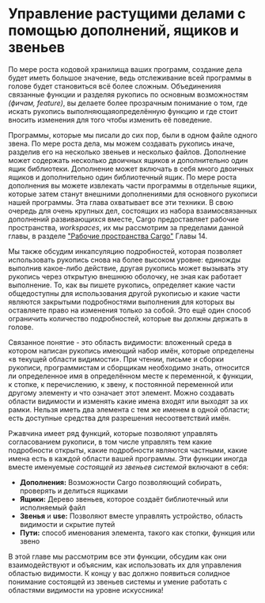 # Управление растущими делами с помощью дополнений, ящиков и звеньев

По мере роста кодовой хранилища ваших программ, создание дела будет иметь большое значение, ведь отслеживание всей программы в голове будет становиться всё более сложным.  Объединенияя связанные функции и разделяя рукопись по основным возможностям <em>(фичам, feature)</em>, вы делаете более прозрачным понимание о том, где искать рукопись выполняющаяопределённую функцию и где стоит вносить изменения для того чтобы изменить её поведение.

Программы, которые мы писали до сих пор, были в одном файле одного звена. По мере роста дела, мы можем создавать рукопись иначе, разделив его на несколько звеньев и несколько файлов. Дополнение может содержать несколько двоичных ящиков и дополнительно один ящик библиотеки. Дополнение может включать в себя много двоичных ящиков и дополнительно один библиотечный ящик. По мере роста дополнения вы можете извлекать части программы в отдельные ящики, которые затем станут внешними дополнениями для основного рукописи нашей программы. Эта глава охватывает все эти техники. В свою очередь для очень крупных дел, состоящих из набора взаимосвязанных дополнений развивающихся вместе, Cargo предоставляет рабочие пространства, *workspaces*, их мы рассмотрим за пределами данной главы, в разделе ["Рабочие пространства Cargo"] Главы 14.

Мы также обсудим инкапсуляцию подробностей, которая позволяет использовать рукопись снова на более высоком уровне: единожды выполнив какое-либо действие, другая рукопись может вызывать эту рукопись через открытую внешнюю оболочку, не зная как работает выполнение. То, как вы пишете рукопись, определяет какие части общедоступны для использования другой рукописью и какие части являются закрытыми подробностями выполнения для которых вы оставляете право на изменения только за собой. Это ещё один способ ограничить количество подробностей, которые вы должны держать в голове.

Связанное понятие - это область видимости: вложенный среда в котором написан рукопись имеющий набор имён, которые определены «в текущей области видимости». При чтении, письме и сборки рукописи, программистам и сборщикам необходимо знать, относится ли определенное имя в определённом месте к переменной, к функции, к стопке, к перечислению, к звену, к постоянной переменной или другому элементу и что означает этот элемент. Можно создавать области видимости и изменять какие имена входят или выходят за их рамки. Нельзя иметь два элемента с тем же именем в одной области; есть доступные средства для разрешения несоответствий имён.

Ржавчина имеет ряд функций, которые позволяют управлять согласованием рукописи, в том числе управлять тем какие подробности открыты, какие подробности являются частными, какие имена есть в каждой области вашей программы. Эти функции иногда вместе именуемые *состоящей из звеньев системой* включают в себя:

- **Дополнения:** Возможности Cargo позволяющий собирать, проверять и делиться ящиками
- **Ящики:** Дерево звеньев, которое создаёт библиотечный или исполняемый файл
- **Звенья** и **use:** Позволяют вместе управлять устройство, область видимости и скрытие путей
- **Пути:** способ именования элемента, такого как стопки, функция или звено

В этой главе мы рассмотрим все эти функции, обсудим как они взаимодействуют и объясним, как использовать их для управления областью видимости. К концу у вас должно появиться солидное понимание состоящей из звеньев системы и умение работать с областями видимости на уровне искуссника!


["Рабочие пространства Cargo"]: ch14-03-cargo-workspaces.html